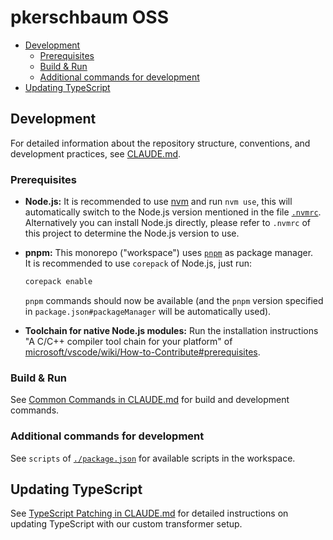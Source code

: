 # pkerschbaum OSS <!-- omit in toc -->

- [Development](#development)
  - [Prerequisites](#prerequisites)
  - [Build \& Run](#build--run)
  - [Additional commands for development](#additional-commands-for-development)
- [Updating TypeScript](#updating-typescript)

## Development

For detailed information about the repository structure, conventions, and development practices, see [CLAUDE.md](./CLAUDE.md).

### Prerequisites

- **Node.js:** It is recommended to use [nvm](https://github.com/nvm-sh/nvm) and run `nvm use`, this will automatically switch to the Node.js version mentioned in the file [`.nvmrc`](./.nvmrc).  
   Alternatively you can install Node.js directly, please refer to `.nvmrc` of this project to determine the Node.js version to use.
- **pnpm:** This monorepo ("workspace") uses [`pnpm`](https://pnpm.io/) as package manager.  
  It is recommended to use `corepack` of Node.js, just run:

  ```sh
  corepack enable
  ```

  `pnpm` commands should now be available (and the `pnpm` version specified in `package.json#packageManager` will be automatically used).

- **Toolchain for native Node.js modules:** Run the installation instructions "A C/C++ compiler tool chain for your platform" of [microsoft/vscode/wiki/How-to-Contribute#prerequisites](https://github.com/microsoft/vscode/wiki/How-to-Contribute#prerequisites).

### Build & Run

See [Common Commands in CLAUDE.md](./CLAUDE.md#common-commands) for build and development commands.

### Additional commands for development

See `scripts` of [`./package.json`](./package.json) for available scripts in the workspace.

## Updating TypeScript

See [TypeScript Patching in CLAUDE.md](./CLAUDE.md#typescript-patching) for detailed instructions on updating TypeScript with our custom transformer setup.
